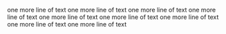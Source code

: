 
one more line of text
one more line of text
one more line of text
one more line of text
one more line of text
one more line of text
one more line of text
one more line of text
one more line of text
